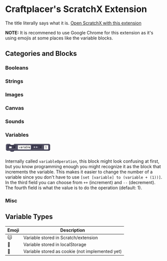 # Craftplacer's ScratchX Extension
The title literally says what it is.
[Open ScratchX with this extension](http://scratchx.org/?url=https://craftplacer.github.io/ScratchExtension/extension.js)

**NOTE:** It is recommened to use Google Chrome for this extension as it's using emojis at some places like the variable blocks.

## Categories and Blocks

### Booleans

### Strings

### Images

### Canvas

### Sounds

### Variables

#### ![variableOperation](/scratchblocks/variableOperation.png?raw=true)

Internally called `variableOperation`, this block might look confusing at first, but you know programming enough you might recognize it as the block that increments the variable.
This makes it easier to change the number of a variable since you don't have to use `[set [variable] to (variable + (1))]`. 
In the third field you can choose from `++` (increment) and `--` (decrement). The fourth field is what the value is to do the operation (default: 1).

### Misc

## Variable Types

| Emoji | Description                                     |
|-------|-------------------------------------------------|
| 🐱     | Variable stored in Scratch/extension            |
| 💾     | Variable stored in localStorage                 |
| 🍪     | Variable stored as cookie (not implemented yet) |
